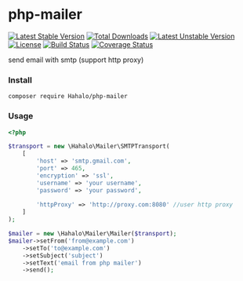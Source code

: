 # php-mailer
[![Latest Stable Version](https://poser.pugx.org/Hahalo/php-mailer/v)](//packagist.org/packages/Hahalo/php-mailer) [![Total Downloads](https://poser.pugx.org/Hahalo/php-mailer/downloads)](//packagist.org/packages/Hahalo/php-mailer) [![Latest Unstable Version](https://poser.pugx.org/Hahalo/php-mailer/v/unstable)](//packagist.org/packages/Hahalo/php-mailer) [![License](https://poser.pugx.org/Hahalo/php-mailer/license)](//packagist.org/packages/Hahalo/php-mailer)
[![Build Status](https://travis-ci.org/Hahalo/php-mailer.svg?branch=master)](https://travis-ci.org/Hahalo/php-mailer)
[![Coverage Status](https://coveralls.io/repos/github/Hahalo/php-mailer/badge.svg?branch=master)](https://coveralls.io/github/Hahalo/php-mailer?branch=master)

send email with smtp (support http proxy)


### Install
```shell
composer require Hahalo/php-mailer
```

### Usage
```php
<?php

$transport = new \Hahalo\Mailer\SMTPTransport(
    [
        'host' => 'smtp.gmail.com',
        'port' => 465,
        'encryption' => 'ssl',
        'username' => 'your username',
        'password' => 'your password',
        
        'httpProxy' => 'http://proxy.com:8080' //user http proxy
    ]
);

$mailer = new \Hahalo\Mailer\Mailer($transport);
$mailer->setFrom('from@example.com')
    ->setTo('to@example.com')
    ->setSubject('subject')
    ->setText('email from php mailer')
    ->send();

```
